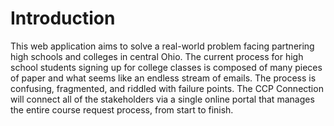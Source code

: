 # Introduction 
This web application aims to solve a real-world problem facing partnering high schools and colleges in central Ohio. The current process for high school students signing up for college classes is composed of many pieces of paper and what seems like an endless stream of emails. The process is confusing, fragmented, and riddled with failure points. The CCP Connection will connect all of the stakeholders via a single online portal that manages the entire course request process, from start to finish.
